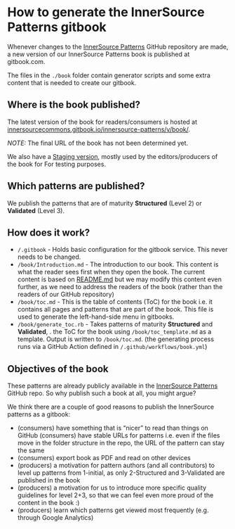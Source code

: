 # How to generate the InnerSource Patterns gitbook

Whenever changes to the [InnerSource Patterns][InnerSourcePatterns] GitHub repository are made, a new version of our InnerSource Patterns book is published at gitbook.com.

The files in the `./book` folder contain generator scripts and some extra content that is needed to create our gitbook.

## Where is the book published?

The latest version of the book for readers/consumers is hosted at [innersourcecommons.gitbook.io/innersource-patterns/v/book/](https://innersourcecommons.gitbook.io/innersource-patterns/v/book/).

*NOTE:*
The final URL of the book has not been determined yet.

We also have a [Staging version](https://innersourcecommons.gitbook.io/innersource-patterns-staging/v/book/), mostly used by the editors/producers of the book for For testing purposes.

## Which patterns are published?

We publish the patterns that are of maturity **Structured** (Level 2) or **Validated** (Level 3).

## How does it work?

- `/.gitbook` - Holds basic configuration for the gitbook service. This never needs to be changed.
- `/book/Introduction.md` - The introduction to our book. This content is what the reader sees first when they open the book. The current content is based on [README.md](../README.md) but we may modify this content even further, as we need to address the readers of the book (rather than the readers of our GitHub repository)
- `/book/toc.md` - This is the table of contents (ToC) for the book i.e. it contains all pages and patterns that are part of the book. This file is used to generate the left-hand-side menu in gitbooks.
- `/book/generate_toc.rb` - Takes patterns of maturity **Structured** and **Validated**, . the ToC for the book using `/book/toc_template.md` as a template. Output is written to `/book/toc.md`. (the generating process runs via a GitHub Action defined in `/.github/workflows/book.yml`)


## Objectives of the book

These patterns are already publicly available in the [InnerSource Patterns][InnerSourcePatterns] GitHub repo. So why publish such a book at all, you might argue?

We think there are a couple of good reasons to publish the InnerSource patterns as a gitbook:

* (consumers) have something that is “nicer” to read than things on GitHub
(consumers) have stable URLs for patterns i.e. even if the files move in the folder structure in the repo, the URL of the pattern can stay the same
* (consumers) export book as PDF and read on other devices
* (producers) a motivation for pattern authors (and all contributors) to level up patterns from 1-initial, as only  2-Structured and 3-Validated are published in the book
* (producers) a motivation for us to introduce more specific quality guidelines for level 2+3, so that we can feel even more proud of the content in the book :)
* (producers) learn which patterns get viewed most frequently (e.g. through Google Analytics)

[InnerSourcePatterns]: https://github.com/InnerSourceCommons/InnerSourcePatterns
